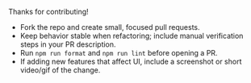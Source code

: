 Thanks for contributing!

- Fork the repo and create small, focused pull requests.
- Keep behavior stable when refactoring; include manual verification steps in your PR description.
- Run `npm run format` and `npm run lint` before opening a PR.
- If adding new features that affect UI, include a screenshot or short video/gif of the change.
